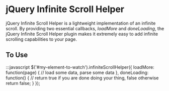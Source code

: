 jQuery Infinite Scroll Helper
=============================

jQuery Infinite Scroll Helper is a lightweight implementation of an infinite scroll.  By providing two essential callbacks, _loadMore_ and _doneLoading_, the jQuery Infinite Scroll Helper plugin makes it extremely easy to add infinite scrolling capabilities to your page.

To Use
------

:::javascript
$('#my-element-to-watch').infiniteScrollHelper({
	loadMore: function(page) {
		// load some data, parse some data
	},
	doneLoading: function() {
		// return true if you are done doing your thing, false otherwise
		return false;
	}
});